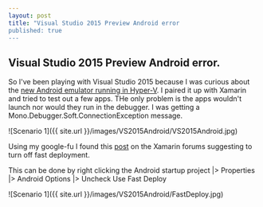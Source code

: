 ```yaml
---
layout: post
title: "Visual Studio 2015 Preview Android error
published: true
---
```

## Visual Studio 2015 Preview Android error.

So I've been playing with Visual Studio 2015 because I was curious about the [new Android emulator running in Hyper-V](http://blogs.msdn.com/b/visualstudioalm/archive/2014/11/12/introducing-visual-studio-s-emulator-for-android.aspx).  I paired it up with Xamarin and tried to test out a few apps.  THe only problem is the apps wouldn't launch nor would they run in the debugger.  I was getting a Mono.Debugger.Soft.ConnectionException message.

![Scenario 1]({{ site.url }}/images/VS2015Android/VS2015Android.jpg)

Using my google-fu I found this [post](http://forums.xamarin.com/discussion/4083/debug-session-not-start-when-i-hit-f5-for-hello-world-project) on the Xamarin forums suggesting to turn off fast deployment.

This can be done by right clicking the Android startup project |> Properties |> Android Options |> Uncheck Use Fast Deploy

![Scenario 1]({{ site.url }}/images/VS2015Android/FastDeploy.jpg)
